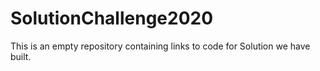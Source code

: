 # SolutionChallenge2020
This is an empty repository containing links to code for Solution we have built.
